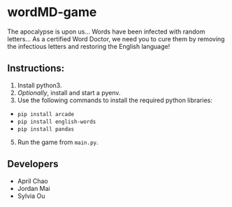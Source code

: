 # wordMD-game
The apocalypse is upon us...
Words have been infected with random letters...
As a certified Word Doctor, we need you to cure them by removing the infectious letters and restoring the English language!

## Instructions:
1. Install python3.
2. *Optionally*, install and start a pyenv.
3. Use the following commands to install the required python libraries:
- ``pip install arcade``
- ``pip install english-words``
- ``pip install pandas``
5. Run the game from ``main.py``.

## Developers
- April Chao
- Jordan Mai
- Sylvia Ou
